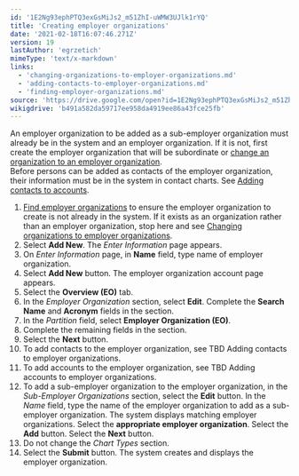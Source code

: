```yaml
---
id: '1E2Ng93ephPTQ3exGsMiJs2_m51ZhI-uWMW3UJlk1rYQ'
title: 'Creating employer organizations'
date: '2021-02-18T16:07:46.271Z'
version: 19
lastAuthor: 'egrzetich'
mimeType: 'text/x-markdown'
links:
  - 'changing-organizations-to-employer-organizations.md'
  - 'adding-contacts-to-employer-organizations.md'
  - 'finding-employer-organizations.md'
source: 'https://drive.google.com/open?id=1E2Ng93ephPTQ3exGsMiJs2_m51ZhI-uWMW3UJlk1rYQ'
wikigdrive: 'b491a582da59717ee958da4919ee86a43fce25fb'
---
```

An employer organization to be added as a sub-employer organization must already be in the system and an employer organization. If it is not, first create the employer organization that will be subordinate or [change an organization to an employer organization](changing-organizations-to-employer-organizations.md).  
Before persons can be added as contacts of the employer organization, their information must be in the system in contact charts. See [Adding contacts to accounts](adding-contacts-to-employer-organizations.md).
1. [Find employer organizations](finding-employer-organizations.md) to ensure the employer organization to create is not already in the system. If it exists as an organization rather than an employer organization, stop here and see [Changing organizations to employer organizations](changing-organizations-to-employer-organizations.md).
2. Select <strong>Add New</strong>. The <em>Enter Information</em> page appears.
3. On <em>Enter Information</em> page, in <strong>Name</strong> field, type name of employer organization.
4. Select <strong>Add New</strong> button. The employer organization account page appears.
5. Select the <strong>Overview (EO)</strong> tab.
6. In the <em>Employer Organization</em> section, select <strong>Edit</strong>. Complete the <strong>Search Name</strong> and <strong>Acronym</strong> fields in the section. 
7. In the <em>Partition</em> field, select <strong>Employer Organization (EO)</strong>.
8. Complete the remaining fields in the section.
9. Select the <strong>Next</strong> button.
10. To add contacts to the employer organization, see TBD Adding contacts to employer organizations.
11. To add accounts to the employer organization, see TBD Adding accounts to employer organizations.
12. To add a sub-employer organization to the employer organization, in the <em>Sub-Employer Organizations</em> section, select the <strong>Edit</strong> button. In the <em>Name</em> field, type the name of the employer organization to add as a sub-employer organization. The system displays matching employer organizations. Select the <strong>appropriate employer organization</strong>. Select the <strong>Add</strong> button. Select the <strong>Next</strong> button.
13. Do not change the <em>Chart Types</em> section.
14. Select the <strong>Submit</strong> button. The system creates and displays the employer organization.
